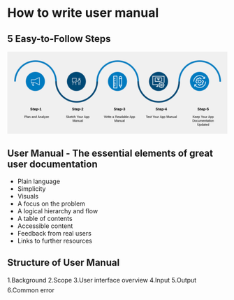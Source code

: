 # How to write user manual
## 5 Easy-to-Follow Steps
![图片](img/image2022-1-12_13-35-26.png)

## User Manual - The essential elements of great user documentation
* Plain language
* Simplicity
* Visuals
* A focus on the problem
* A logical hierarchy and flow
* A table of contents
* Accessible content
* Feedback from real users
* Links to further resources

## Structure of User Manual
1.Background
2.Scope
3.User interface overview
4.Input
5.Output
6.Common error
